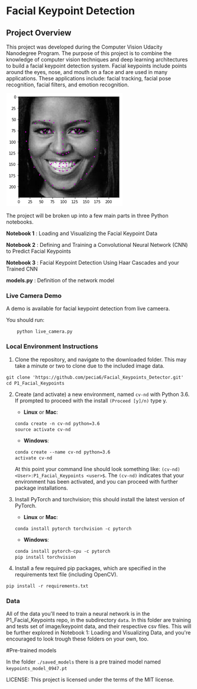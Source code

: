 [//]: # (Image References)

[image1]: ./images/michelle.png "Facial Keypoint Detection"

# Facial Keypoint Detection

## Project Overview

This project was developed during the Computer Vision Udacity Nanodegree Program. The purpose of this project is to combine the knowledge of computer vision techniques and deep learning architectures to build a facial keypoint detection system. Facial keypoints include points around the eyes, nose, and mouth on a face and are used in many applications. These applications include: facial tracking, facial pose recognition, facial filters, and emotion recognition.

![Facial Keypoint Detection][image1]

The project will be broken up into a few main parts in three Python notebooks.

__Notebook 1__ : Loading and Visualizing the Facial Keypoint Data

__Notebook 2__ : Defining and Training a Convolutional Neural Network (CNN) to Predict Facial Keypoints

__Notebook 3__ : Facial Keypoint Detection Using Haar Cascades and your Trained CNN

__models.py__ : Definition of the network model

### Live Camera Demo
A demo is available for facial keypoint detection from live cameera.

You should run:
```
	python live_camera.py
```


### Local Environment Instructions

1. Clone the repository, and navigate to the downloaded folder. This may take a minute or two to clone due to the included image data.
```
git clone 'https://github.com/pecia6/Facial_Keypoints_Detector.git'
cd P1_Facial_Keypoints
```

2. Create (and activate) a new environment, named `cv-nd` with Python 3.6. If prompted to proceed with the install `(Proceed [y]/n)` type y.

	- __Linux__ or __Mac__: 
	```
	conda create -n cv-nd python=3.6
	source activate cv-nd
	```
	- __Windows__: 
	```
	conda create --name cv-nd python=3.6
	activate cv-nd
	```
	
	At this point your command line should look something like: `(cv-nd) <User>:P1_Facial_Keypoints <user>$`. The `(cv-nd)` indicates that your environment has been activated, and you can proceed with further package installations.

3. Install PyTorch and torchvision; this should install the latest version of PyTorch.
	
	- __Linux__ or __Mac__: 
	```
	conda install pytorch torchvision -c pytorch 
	```
	- __Windows__: 
	```
	conda install pytorch-cpu -c pytorch
	pip install torchvision
	```

6. Install a few required pip packages, which are specified in the requirements text file (including OpenCV).
```
pip install -r requirements.txt
```


### Data

All of the data you'll need to train a neural network is in the P1_Facial_Keypoints repo, in the subdirectory `data`. In this folder are training and tests set of image/keypoint data, and their respective csv files. This will be further explored in Notebook 1: Loading and Visualizing Data, and you're encouraged to look trough these folders on your own, too.

#Pre-trained models

In the folder `./saved_models` there is a pre trained model named `keypoints_model_0947.pt`


LICENSE: This project is licensed under the terms of the MIT license.
